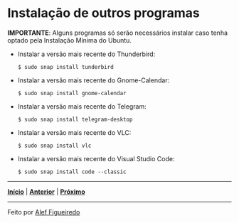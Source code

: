 # Instalação de outros programas


**IMPORTANTE**: Alguns programas só serão necessários instalar caso tenha optado pela Instalação Mínima do Ubuntu.


* Instalar a versão mais recente do Thunderbird:
  ```
  $ sudo snap install tunderbird
  ```

* Instalar a versão mais recente do Gnome-Calendar:
  ```
  $ sudo snap install gnome-calendar
  ```
  
* Instalar a versão mais recente do Telegram:
  ```
  $ sudo snap install telegram-desktop
  ```

* Instalar a versão mais recente do VLC:
  ```
  $ sudo snap install vlc
  ```

* Instalar a versão mais recente do Visual Studio Code:
  ```
  $ sudo snap install code --classic
  ```
---

[**Início**](https://github.com/figueiredo-alef/configuracoes/blob/master/README.md) | [**Anterior**](https://github.com/figueiredo-alef/configuracoes/blob/master/flat-remix.md) | [**Próximo**](https://github.com/figueiredo-alef/configuracoes/blob/master/oh-my-zsh.md)

---

Feito por [Alef Figueiredo](https://github.com/figueiredo-alef)
